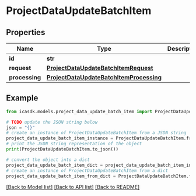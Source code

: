 # ProjectDataUpdateBatchItem


## Properties

Name | Type | Description | Notes
------------ | ------------- | ------------- | -------------
**id** | **str** |  | 
**request** | [**ProjectDataUpdateBatchItemRequest**](ProjectDataUpdateBatchItemRequest.md) |  | 
**processing** | [**ProjectDataUpdateBatchItemProcessing**](ProjectDataUpdateBatchItemProcessing.md) |  | 

## Example

```python
from icasdk.models.project_data_update_batch_item import ProjectDataUpdateBatchItem

# TODO update the JSON string below
json = "{}"
# create an instance of ProjectDataUpdateBatchItem from a JSON string
project_data_update_batch_item_instance = ProjectDataUpdateBatchItem.from_json(json)
# print the JSON string representation of the object
print(ProjectDataUpdateBatchItem.to_json())

# convert the object into a dict
project_data_update_batch_item_dict = project_data_update_batch_item_instance.to_dict()
# create an instance of ProjectDataUpdateBatchItem from a dict
project_data_update_batch_item_from_dict = ProjectDataUpdateBatchItem.from_dict(project_data_update_batch_item_dict)
```
[[Back to Model list]](../README.md#documentation-for-models) [[Back to API list]](../README.md#documentation-for-api-endpoints) [[Back to README]](../README.md)


